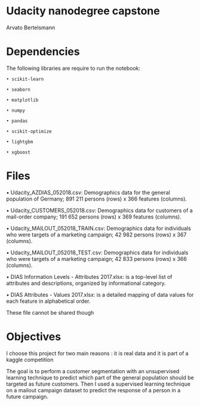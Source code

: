 # Udacity nanodegree capstone
 Arvato Bertelsmann

# Dependencies
 The following libraries are require to run the notebook:
 
 	• scikit-learn

 	• seaborn

 	• matplotlib

 	• numpy

 	• pandas

 	• scikit-optimize

 	• lightgbm

 	• xgboost

# Files
 • Udacity_AZDIAS_052018.csv: Demographics data for the general population of Germany; 891 211 persons (rows) x 366 features (columns).

 • Udacity_CUSTOMERS_052018.csv: Demographics data for customers of a mail-order company; 191 652 persons (rows) x 369 features (columns).
 
 • Udacity_MAILOUT_052018_TRAIN.csv: Demographics data for individuals who were targets of a marketing campaign; 42 982 persons (rows) x 367 (columns).

 • Udacity_MAILOUT_052018_TEST.csv: Demographics data for individuals who were targets of a marketing campaign; 42 833 persons (rows) x 366 (columns).

 • DIAS Information Levels - Attributes 2017.xlsx: is a top-level list of attributes and descriptions, organized by informational category.

 • DIAS Attributes - Values 2017.xlsx: is a detailed mapping of data values for each feature in alphabetical order.

 These file cannot be shared though

# Objectives
 I choose this project for two main reasons : it is real data and it is part of a kaggle competition
 
 The goal is to perform a customer segmentation with an unsupervised learning technique to predict which part
 of the general population should be targeted as future customers.
 Then I used a supervised learning technique on a mailout campaign dataset to predict the response of a person in a
 future campaign.
